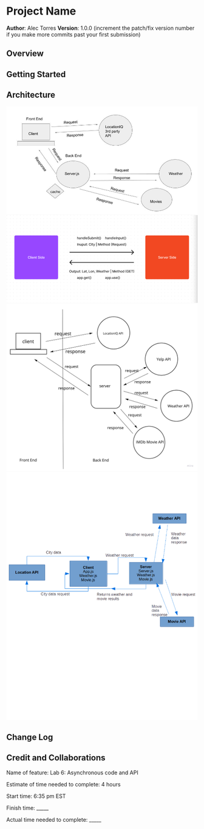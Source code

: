 # Project Name

**Author**: Alec Torres
**Version**: 1.0.0 (increment the patch/fix version number if you make more commits past your first submission)

## Overview
<!-- Provide a high level overview of what this application is and why you are building it, beyond the fact that it's an assignment for this class. (i.e. What's your problem domain?) -->

## Getting Started
<!-- What are the steps that a user must take in order to build this app on their own machine and get it running? -->

## Architecture
![Lab 6](./Untitled%20presentation.jpg)
![Lab 7](./Wireframe_lab7.png)
![Lab 8](./Lab%208%20wireframe.jpg)
![Lab 9](./lab%209%20wrrc.png)

## Change Log
<!-- Use this area to document the iterative changes made to your application as each feature is successfully implemented. Use time stamps. Here's an example:

01-01-2001 4:59pm - Application now has a fully-functional express server, with a GET route for the location resource. -->

## Credit and Collaborations
<!-- Give credit (and a link) to other people or resources that helped you build this application. -->

Name of feature: Lab 6: Asynchronous code and API

Estimate of time needed to complete: 4 hours

Start time: 6:35 pm EST

Finish time: _____

Actual time needed to complete: _____
